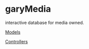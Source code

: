 # garyMedia
interactive database for media owned.

[Models](src/main/java/com/tw1stedrain/garyMedia/models)

[Controllers](src/main/java/com/tw1stedrain/garyMedia/controllers)
